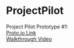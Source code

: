 # ProjectPilot

Project Pilot Prototype #1: <br>
[Proto.io Link](https://pr.to/TRJW89/) <br>
[Walkthrough Video](https://youtu.be/T1jyknz9a4A)
